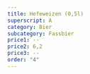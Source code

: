 ```yaml
---
title: Hefeweizen (0,5l)
superscript: A
category: Bier
subcategory: Fassbier
price1: --
price2: 6,2
price3: --
order: "4"
---
```

